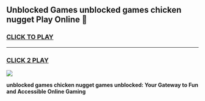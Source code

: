 
## Unblocked Games unblocked games chicken nugget Play Online 👋
<h3>
<a href="https://news.freeplayer.one?title=unblocked_games_chicken_nugget&ref=17F">CLICK TO PLAY</a></h3>
<hr>

<h3>
<a href="https://news.freeplayer.one?title=unblocked_games_chicken_nugget&ref=17F">CLICK 2 PLAY</a>
  
</h3>

<a href="https://news.freeplayer.one?title=unblocked_games_chicken_nugget&ref=17F/"><img src="https://clearcache.store/games.png"></a>


**unblocked games chicken nugget games unblocked: Your Gateway to Fun and Accessible Online Gaming**
